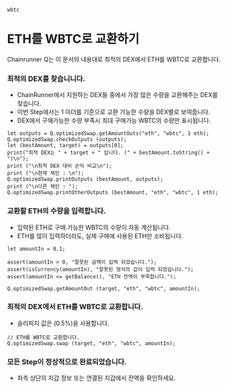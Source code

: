 ```meta-Currency
wbtc
```

# ETH를 WBTC로 교환하기

Chainrunner Q는 이 문서의 내용대로 최적의 DEX에서 ETH를 WBTC로 교환합니다.

### 최적의 DEX를 찾습니니다.

- ChainRunner에서 지원하는 DEX들 중에서 가장 많은 수량을 교환해주는 DEX를 찾습니다.
- 이번 Step에서는 1 이더를 기준으로 교환 가능한 수량을 DEX별로 보여줍니다.
- DEX에서 구매가능한 수량 부족시 최대 구매가능 WBTC의 수량만 표시됩니다.

```output-Dynamic
let outputs = Q.optimizedSwap.getAmountOuts("eth", "wbtc", 1 eth);
Q.optimizedSwap.checkOutputs (outputs);
let (bestAmount, target) = outputs[0];
print("최적 DEX는 " + target + " 입니다. (" + bestAmount.toString() + ")\n");
print ("\n최적 DEX 대비 손익 비교\n");
print ("\n현재 체인 : \n");
Q.optimizedSwap.printOutputs (bestAmount, outputs);
print ("\n다른 체인 : ");
Q.optimizedSwap.printOtherOutputs (bestAmount, "eth", "wbtc", 1 eth);
```

### 교환할 ETH의 수량을 입력합니다.

- 입력된 ETH로 구매 가능한 WBTC의 수량이 자동 계산됩니다.
- ETH를 많이 입력하더라도, 실제 구매에 사용된 ETH만 소비됩니다.

```input-Dynamic ETH
let amountIn = 0.1;
```

```input-Verify
assert(amountIn > 0, "잘못된 금액이 입력 되었습니다.");
assert(isCurrency(amountIn), "잘못된 형식의 값이 입력 되었습니다.");
assert(amountIn <= getBalance(), "ETH 잔액이 부족합니다.");
```

```output-Dynamic WBTC
Q.optimizedSwap.getAmountOut (target, "eth", "wbtc", amountIn);
```

### 최적의 DEX에서 ETH를 WBTC로 교환합니다.

- 슬리피지 값은 (0.5%)을 사용합니다.

```taster
// ETH를 WBTC로 교환합니다.
Q.optimizedSwap.swap (target, "eth", "wbtc", amountIn);
```

### 모든 Step이 정상적으로 완료되었습니다.

- 좌측 상단의 지갑 정보 또는 연결된 지갑에서 잔액을 확인하세요.
